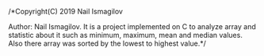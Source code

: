 /*Copyright(C) 2019 Nail Ismagilov 

Author: Nail Ismagilov. It is a project implemented on C to analyze array and statistic about it such as minimum, maximum, mean and median values. Also there array was sorted by the lowest to highest value.*/

